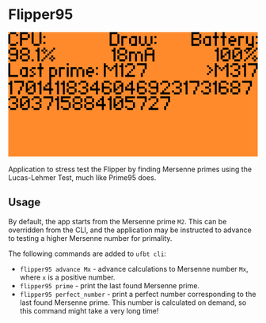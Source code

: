 # Flipper95

![Preview](./.catalog/screens/screen0.png)

Application to stress test the Flipper by finding Mersenne primes using the Lucas-Lehmer Test,
much like Prime95 does.

## Usage

By default, the app starts from the Mersenne prime `M2`. This can be overridden from the CLI,
and the application may be instructed to advance to testing a higher Mersenne number
for primality.

The following commands are added to `ufbt cli`:
* `flipper95 advance Mx` - advance calculations to Mersenne number `Mx`, where `x` is a positive number.
* `flipper95 prime` - print the last found Mersenne prime.
* `flipper95 perfect_number` - print a perfect number corresponding to the last found Mersenne prime. This number is calculated on demand, so this command might take a very long time!
